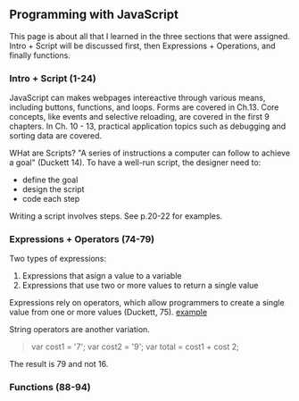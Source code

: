 ## Programming with JavaScript
This page is about all that I learned in the three sections that were assigned.  Intro + Script will be discussed first, then Expressions + Operations, and finally functions.  

### Intro + Script (1-24)
JavaScript can makes webpages intereactive through various means, including buttons, functions, and loops.  Forms are covered in Ch.13.  Core concepts, like events and selective reloading, are covered in the first 9 chapters.  In Ch. 10 - 13, practical application topics such as debugging and sorting data are covered. 

WHat are Scripts?  "A series of instructions a computer can follow to achieve a goal" (Duckett 14).  To have a well-run script, the designer need to:
- define the goal
- design the script
- code each step

Writing a script involves steps.  See p.20-22 for examples. 

### Expressions + Operators (74-79)

Two types of expressions:
1. Expressions that asign a value to a variable
2. Expressions that use two or more values to return a single value

Expressions rely on operators, which allow programmers to create a single value from one or more values (Duckett, 75). [example](operatorsjs.jpg)

String operators are another variation.  
>   var cost1 = '7';
>   var cost2 = '9'; 
>   var total = cost1 + cost 2;

The result is 79 and not 16.  

### Functions (88-94) 

 